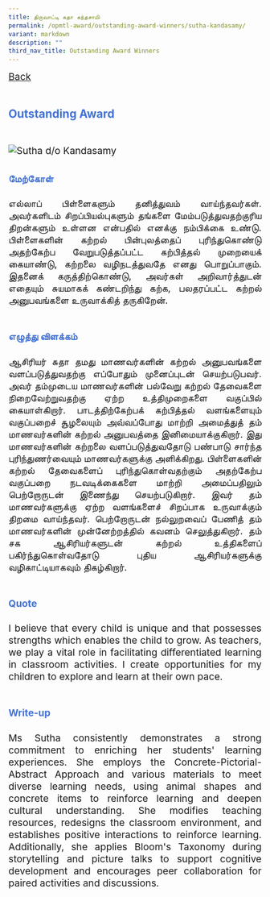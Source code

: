```yaml
---
title: திருவாட்டி சுதா கந்தசாமி
permalink: /opmtl-award/outstanding-award-winners/sutha-kandasamy/
variant: markdown
description: ""
third_nav_title: Outstanding Award Winners
---
```

<style>
.entry-title{
  font-size: 2.25rem;
  font-weight: 700;
  margin-bottom: 2rem;
  text-align: center;
}
.entry-content p{
  text-align: justify;
}

.entry-title.supported-by{
  margin-bottom: 0;
  margin-top: 3rem;
}

.entry-content .buttons-container{
  align-items: center;
  column-gap: 1rem;
  display: flex;
  flex-wrap: wrap;
  justify-content: center;
}
.entry-content .buttons-container .btn-link{
  background-color: #7431e8;
  border-radius: 0.4rem;
  color: #fff;
  font-size: 1.5rem;
  margin-bottom: 1rem;
  padding: 15px 20px;
  text-align: center;
  text-decoration: none;
  width: 15rem;
}
.entry-content .buttons-container .btn-link:hover{
  background-color: lightgrey;
}

.entry-content.sharing-sessions{
  align-items: center;
  display: flex;
  flex-direction: column;
  row-gap: 1.5rem;
}
.entry-content.sharing-sessions .session-item{
  align-items: flex-start;
  background-color:#d84178;
  border-radius: 0.5rem;
  color: #ffffff;
  row-gap: 2rem;
  display: flex;
  font-size: 1.1rem;
  flex-direction: column;
  line-height: 1.2;
  justify-content: space-between;
  margin-bottom: 2rem;
  padding: 1rem;
  width: 100%;
}
.entry-content.sharing-sessions .session-item .lower-wrapper{
  display: flex;
  flex-direction: column;
  row-gap: 2rem;
  width: 100%;
}
.entry-content.sharing-sessions .session-item .session-link{
  border: 2px solid lightgrey;
  border-radius: 0.5rem;
  padding: 1rem;
  text-align: center;
}
.entry-content.sharing-sessions .session-item .session-link a{
  color: #ffffff;
}

.entry-content.sharing-sessions.malay-sessions .session-item{
  background-color: #a3c864;
}

.entry-content.sharing-sessions.tamil-sessions .session-item,
.entry-content.sharing-sessions.preschools-exhibitors .session-item{
  background-color: #9b4490;
}

.entry-content.sharing-sessions.english-sessions .session-item{
  background-color: #fa0;
}

.entry-content.sharing-sessions.primary-secondary-exhibitors .session-item{
  background-color: #a3c864;
}

.entry-content.sharing-sessions .session-item .session-link:hover{
  background-color: lightgrey;
}

.entry-content.sharing-session-item{
  font-size: 1.2rem;
}
.entry-content.sharing-session-item .sharing-sessions-nav{
  align-items: center;
  column-gap: 1rem;
  display: flex;
  flex-wrap: wrap;
  justify-content: space-between;
  padding-bottom: 1rem;
}
.entry-content.sharing-session-item .sharing-sessions-nav .inner-nav-wrapper{
  column-gap: 1rem;
  display: flex;
  flex: 2;
  flex-wrap: wrap;
  justify-content: flex-end;
  row-gap: 1rem;
}
.entry-content.sharing-session-item .sharing-sessions-nav .inner-nav-wrapper .nav-btn{
  background-color: #d84178;
  border-radius: 1rem;
  color: #fff;
  padding: 1rem 2rem;
  text-align: center;
  width: 100%;
}
.entry-content.sharing-session-item.malay-session .sharing-sessions-nav .inner-nav-wrapper .nav-btn{
  background-color: #a3c864;
}
.entry-content.sharing-session-item.tamil-session .sharing-sessions-nav .inner-nav-wrapper .nav-btn{
  background-color: #9b4490;
}
.entry-content.sharing-session-item.english-session .sharing-sessions-nav .inner-nav-wrapper .nav-btn{
  background-color: #fa0;
}
.entry-content.sharing-session-item .sharing-sessions-nav .inner-nav-wrapper .nav-btn:hover{
  background-color: lightgrey;
}
.entry-content.sharing-session-item .profile-wrapper{
  align-items: center;
  display: flex;
  flex-direction: row;
  column-gap: 2rem;
}
.entry-content.sharing-session-item .profile-wrapper > div{
  flex: 1;
}
.entry-content.sharing-session-item .profile-photo-container{
  align-items: center;
  column-gap: 1rem;
  display: flex;
  flex-wrap: wrap;
  justify-content: space-between;
  row-gap: 1rem;
}
.entry-content.sharing-session-item .profile-photo{
  align-items: center;
  column-gap: 2rem;
  display: flex;
  flex-wrap: wrap;
  justify-content: center;
  row-gap: 2rem;
  margin-bottom: 2rem;
}
.entry-content.sharing-session-item .profile-photo img{
  border-radius: 100px;
  width: 200px;
}
.entry-content.sharing-session-item.awardee-item .profile-photo img{
  border-radius: initial;
  width: 100%;
}
.entry-content.sharing-session-item .profile-name{
  font-weight: 700;
  margin-bottom: 3rem;
}
.entry-content.sharing-session-item h4{
  color: #d84178;
}
.entry-content.sharing-session-item.malay-session h4{
  color: #a3c864;
}
.entry-content.sharing-session-item.tamil-session h4{
  color: #9b4490;
}
.entry-content.sharing-session-item.english-session h4{
  color: #fa0;
}
.entry-content.sharing-session-item.awardee-item h3,
.entry-content.sharing-session-item.awardee-item h4{
  color: #4372d6;
}
.entry-content.sharing-session-item .section-wrapper{
  margin-bottom: 3rem;
}

.entry-content.awardees-container h4{
  font-weight: 700;
  margin-bottom: 3rem;
}
.entry-content.awardees-container a{
  text-decoration: none;
}
.entry-content.awardees-container .section-wrapper{
  margin-bottom: 10rem;
}
.entry-content.awardees-container .section-row{
  column-gap: 1rem;
  display: flex;
  flex-wrap: wrap;
  justify-content: space-around;
  margin-bottom: 1rem;
  row-gap: 1rem;
}
.entry-content.awardees-container .section-column{
  width: 30%;
}
.entry-content.awardees-container .awardee-wrapper{
  align-items: center;
  display: flex;
  flex-direction: column;
  justify-content: center;
  row-gap: 1rem;
}
.entry-content.awardees-container .awardee-wrapper .awardee-pic{
  width: 10rem;
}
.entry-content.awardees-container .awardee-wrapper .awardee-pic.outstanding-pic{
  border: 6px solid #793a83;
  border-radius: 5rem;
}
.entry-content.awardees-container .awardee-wrapper .awardee-pic.merit-pic{
  border: 6px solid #088394;
  border-radius: 5rem;
}
.entry-content.awardees-container .awardee-wrapper .awardee-profile{
  color: #484848;
  text-align: center;
}
.entry-content.awardees-container .awardee-wrapper .name-english{
  font-size: 1.25rem;
  margin-bottom: 0.5rem;
}
.entry-content.awardees-container .awardee-wrapper .name-chinese{
  font-size: 1.25rem;
  margin-bottom: 0.5rem;
}

.entry-content.sales-booth-container .tbl-row{
  color: #000;
  padding: 1rem;
}
.entry-content.sales-booth-container .tbl-row.header-row,
.entry-content.sales-booth-container .cell-header{
  color: #fff;
  font-weight: 700;
}
.entry-content.sales-booth-container .tbl-row.header-row{
  display: none;
}
.entry-content.sales-booth-container .tbl-row.odd-row{
  background-color: #d84178;
}
.entry-content.sales-booth-container .tbl-row.even-row{
  background-color: #d587a3;
}
.entry-content.sales-booth-container.lang-ml .tbl-row.odd-row{
  background-color: #a3c864;
}
.entry-content.sales-booth-container.lang-ml .tbl-row.even-row{
  background-color: #b5bfa3;
}
.entry-content.sales-booth-container.lang-tl .tbl-row.odd-row{
  background-color: #9b4490;
}
.entry-content.sales-booth-container.lang-tl .tbl-row.even-row{
  background-color: #977b93;
}

.entry-content.sales-booth-container .tbl-cell:not(:last-child){
  margin-bottom: 1rem;
}

.entry-content .btntop{
  position: fixed;
  float: right;
  bottom: 20px;
  right: 80px;
  z-index: 99;
  border: none;
  background-color: #3bb9ff;
  cursor: pointer;
  padding: 15px;
  border-radius: 4px;
  color: #fff;
  font-weight: 600;
}

.coming-soon{
  color: #7431e8;
  font-size: 2rem;
  font-weight: 700;
  margin-top: 3rem;
  text-align: center;
}

@media all and (min-width: 40rem ){
  .entry-content.sharing-sessions{
    align-items: flex-start;
    display: flex;
    flex-direction: column;
    row-gap: 1.5rem;
  }

  .entry-content.sharing-session-item .profile-wrapper > div{
    flex: 0 1 auto;
  }
  
  .entry-content.sharing-sessions .session-item .lower-wrapper{
    align-items: center;
    flex-direction: row;
    justify-content: space-between;
  }

  .entry-content.sharing-session-item .sharing-sessions-nav .inner-nav-wrapper .nav-btn{
    width: 45%;
  }

  .entry-content.sales-booth-container .tbl-wrapper{
    display: table;
  }
  .entry-content.sales-booth-container .tbl-row{
    display: table-row;
  }
  .entry-content.sales-booth-container .tbl-cell{
    display: table-cell;
    padding: 5px;
  }
  .entry-content.sales-booth-container .tbl-cell:first-child{
    width: 50%;
  }
  .entry-content.sales-booth-container .tbl-cell:not(:first-child){
    width: 24%;
  }
  .entry-content.sales-booth-container.lang-ml .tbl-cell:first-child,
  .entry-content.sales-booth-container.lang-ml .tbl-cell:last-child{
    width: 24%;
  }
  .entry-content.sales-booth-container.lang-ml .tbl-cell:nth-child(2){
    width: 50%;
  }
  .entry-content.sales-booth-container.lang-tl .tbl-cell:first-child{
    width: 15%;
  }
  .entry-content.sales-booth-container.lang-tl .tbl-cell:nth-child(2){
    width: 45%;
  }
  .entry-content.sales-booth-container.lang-tl .tbl-cell:nth-child(3),
  .entry-content.sales-booth-container.lang-tl .tbl-cell:last-child{
    width: 20%;
  }
  .entry-content.sales-booth-container .tbl-row.header-row{
    display: table-row;
  }
  .entry-content.sales-booth-container .cell-header{
    display: none;
  }
}
</style>

<div class="entry-content sharing-session-item awardee-item">
  <div class="sharing-sessions-nav">
    <a href="/opmtl-award/">Back</a>
  </div>

  <div class="section-wrapper award-title">
    <h3>Outstanding Award</h3>
  </div>

  <div class="profile-photo">
    <img alt="Sutha d/o Kandasamy" srcset="/images/OPMTLPic/Banner/sutha-do-kandasamy-576x324.png 576w, /images/OPMTLPic/Banner/sutha-do-kandasamy-768x432.png 768w, /images/OPMTLPic/Banner/sutha-do-kandasamy-960x540.png 960w, /images/OPMTLPic/Banner/sutha-do-kandasamy-1344x756.png 1344w, /images/OPMTLPic/Banner/sutha-do-kandasamy-1920x1080.png 1920w" src="/images/OPMTLPic/Banner/sutha-do-kandasamy-576x324.png">
  </div>

  <div class="section-wrapper">
    <h4>மேற்கோள்</h4>
    <p>
      எல்லாப் பிள்ளைகளும் தனித்துவம் வாய்ந்தவர்கள். அவர்களிடம் சிறப்பியல்புகளும் தங்களை மேம்படுத்துவதற்குரிய திறன்களும் உள்ளன என்பதில் எனக்கு நம்பிக்கை உண்டு. பிள்ளைகளின் கற்றல் பின்புலத்தைப் புரிந்துகொண்டு அதற்கேற்ப வேறுபடுத்தப்பட்ட கற்பித்தல் முறையைக் கையாண்டு, கற்றலை வழிநடத்துவதே எனது பொறுப்பாகும். இதனைக் கருத்திற்கொண்டு,  அவர்கள் அறிவார்த்துடன் எதையும் சுயமாகக் கண்டறிந்து கற்க, பலதரப்பட்ட கற்றல் அனுபவங்களை உருவாக்கித் தருகிறேன்.
    </p>
  </div>

  <div class="section-wrapper">
    <h4>எழுத்து விளக்கம்</h4>
    <p>
      ஆசிரியர் சுதா தமது மாணவர்களின் கற்றல் அனுபவங்களை வளப்படுத்துவதற்கு எப்போதும் முனைப்புடன் செயற்படுபவர். அவர் தம்முடைய மாணவர்களின் பல்வேறு கற்றல் தேவைகளை நிறைவேற்றுவதற்கு ஏற்ற உத்திமுறைகளை வகுப்பில் கையாள்கிறார். பாடத்திற்கேற்பக் கற்பித்தல் வளங்களையும் வகுப்பறைச் சூழலையும் அவ்வப்போது மாற்றி அமைத்துத் தம் மாணவர்களின் கற்றல் அனுபவத்தை இனிமையாக்குகிறார். இது மாணவர்களின் கற்றலை வளப்படுத்துவதோடு பண்பாடு சார்ந்த புரிந்துணர்வையும் மாணவர்களுக்கு அளிக்கிறது. பிள்ளைகளின் கற்றல் தேவைகளைப் புரிந்துகொள்வதற்கும் அதற்கேற்ப வகுப்பறை நடவடிக்கைகளை மாற்றி அமைப்பதிலும் பெற்றோருடன் இணைந்து செயற்படுகிறார். இவர் தம் மாணவர்களுக்கு ஏற்ற வளங்களைச் சிறப்பாக உருவாக்கும் திறமை வாய்ந்தவர். பெற்றோருடன் நல்லுறவைப் பேணித் தம் மாணவர்களின் முன்னேற்றத்தில் கவனம் செலுத்துகிறார். தம் சக ஆசிரியர்களுடன் கற்றல் உத்திகளைப் பகிர்ந்துகொள்வதோடு புதிய ஆசிரியர்களுக்கு வழிகாட்டியாகவும் திகழ்கிறார்.
    </p>
  </div>

  <div class="section-wrapper">
    <h4>Quote</h4>
    <p>
      I believe that every child is unique and that  possesses strengths which  enables the child to grow. As teachers, we play a vital role in facilitating differentiated learning in classroom activities. I create opportunities for my children to explore and learn at their own pace.
    </p>
  </div>

  <div class="section-wrapper">
    <h4>Write-up</h4>
    <p>
      Ms Sutha consistently demonstrates a strong commitment to enriching her students' learning experiences. She employs the Concrete-Pictorial-Abstract Approach and various materials to meet diverse learning needs, using animal shapes and concrete items to reinforce learning and deepen cultural understanding. She modifies teaching resources, redesigns the classroom environment, and establishes positive interactions to reinforce learning. Additionally, she applies Bloom's Taxonomy during storytelling and picture talks to support cognitive development and encourages peer collaboration for paired activities and discussions.
    </p>
  </div>
</div>
